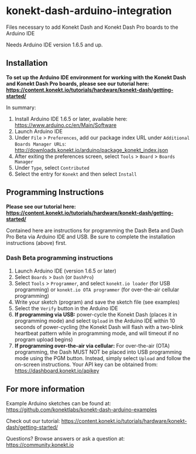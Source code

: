 # konekt-dash-arduino-integration
Files necessary to add Konekt Dash and Konekt Dash Pro boards to the Arduino IDE

Needs Arduino IDE version 1.6.5 and up.

## Installation
**To set up the Arduino IDE environment for working with the Konekt Dash and Konekt Dash Pro boards, please see our tutorial here: https://content.konekt.io/tutorials/hardware/konekt-dash/getting-started/**

In summary:

1. Install Arduino IDE 1.6.5 or later, available here: https://www.arduino.cc/en/Main/Software
2. Launch Arduino IDE
3. Under `File` > `Preferences`, add our package index URL under `Additional Boards Manager URLs`: http://downloads.konekt.io/arduino/package_konekt_index.json
4. After exiting the preferences screen, select `Tools` > `Board` > `Boards Manager`
5. Under `Type`, select `Contributed`
6. Select the entry for `Konekt` and then select `Install`

## Programming Instructions
**Please see our tutorial here: https://content.konekt.io/tutorials/hardware/konekt-dash/getting-started/**

Contained here are instructions for programming the Dash Beta and Dash Pro Beta via Arduino IDE and USB. Be sure to complete the installation instructions (above) first.

### Dash Beta programming instructions
1. Launch Arduino IDE (version 1.6.5 or later)
2. Select `Boards` > `Dash` (or `DashPro`)
3. Select `Tools` > `Programmer`, and select `konekt.io loader` (for USB programming) or `konekt.io OTA programmer` (for over-the-air cellular programming) 
4. Write your sketch (program) and save the sketch file (see examples)
5. Select the `Verify` button in the Arduino IDE
6. **If programming via USB:** power-cycle the Konekt Dash (places it in programming mode) and select `Upload` in the Arduino IDE within 10 seconds of power-cycling (the Konekt Dash will flash with a two-blink heartbeat pattern while in programming mode, and will timeout if no program upload begins)
6. **If programming over-the-air via cellular:** For over-the-air (OTA) programming, the Dash MUST NOT be placed into USB programming mode using the PGM button. Instead, simply select `Upload` and follow the on-screen instructions. Your API key can be obtained from: https://dashboard.konekt.io/apikey


## For more information
Example Arduino sketches can be found at: https://github.com/konektlabs/konekt-dash-arduino-examples

Check out our tutorial: https://content.konekt.io/tutorials/hardware/konekt-dash/getting-started/

Questions? Browse answers or ask a question at: https://community.konekt.io